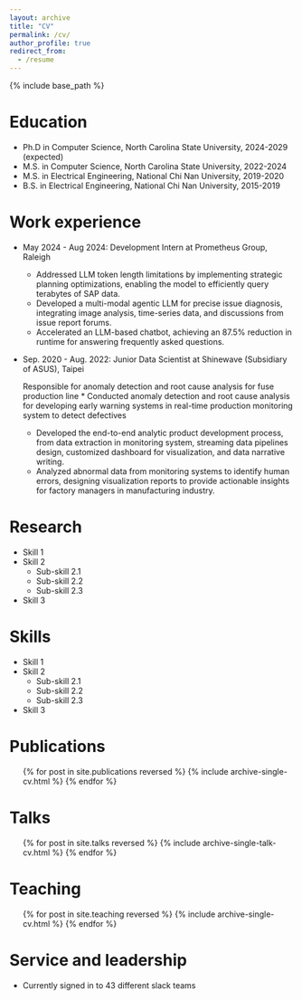 ```yaml
---
layout: archive
title: "CV"
permalink: /cv/
author_profile: true
redirect_from:
  - /resume
---
```


{% include base_path %}

Education
======
* Ph.D in Computer Science, North Carolina State University, 2024-2029 (expected)
* M.S. in Computer Science, North Carolina State University, 2022-2024
* M.S. in Electrical Engineering, National Chi Nan University, 2019-2020
* B.S. in Electrical Engineering, National Chi Nan University, 2015-2019

Work experience
======
* May 2024 - Aug 2024: Development Intern at Prometheus Group, Raleigh
  * Addressed LLM token length limitations by implementing strategic planning optimizations, enabling the model to efficiently query terabytes of SAP data.
  * Developed a multi-modal agentic LLM for precise issue diagnosis, integrating image analysis, time-series data, and discussions from issue report forums.
  * Accelerated an LLM-based chatbot, achieving an 87.5% reduction in runtime for answering frequently asked questions.

* Sep. 2020 - Aug. 2022: Junior Data Scientist at Shinewave (Subsidiary of ASUS), Taipei
  
  Responsible for anomaly detection and root cause analysis for fuse production line
  ­* Conducted anomaly detection and root cause analysis for developing early warning systems in real-time production monitoring system to detect defectives
  * Developed the end-to-end analytic product development process, from data extraction in monitoring system, streaming data pipelines design, customized dashboard for visualization, and data narrative writing.
  * Analyzed abnormal data from monitoring systems to identify human errors, designing visualization reports to provide actionable insights for factory managers in manufacturing industry.


Research
======
* Skill 1
* Skill 2
  * Sub-skill 2.1
  * Sub-skill 2.2
  * Sub-skill 2.3
* Skill 3


Skills
======
* Skill 1
* Skill 2
  * Sub-skill 2.1
  * Sub-skill 2.2
  * Sub-skill 2.3
* Skill 3

Publications
======
  <ul>{% for post in site.publications reversed %}
    {% include archive-single-cv.html %}
  {% endfor %}</ul>
  
Talks
======
  <ul>{% for post in site.talks reversed %}
    {% include archive-single-talk-cv.html  %}
  {% endfor %}</ul>
  
Teaching
======
  <ul>{% for post in site.teaching reversed %}
    {% include archive-single-cv.html %}
  {% endfor %}</ul>
  
Service and leadership
======
* Currently signed in to 43 different slack teams

